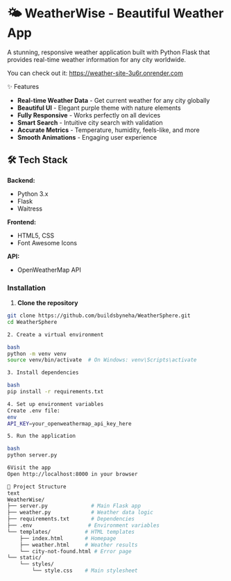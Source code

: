 # 🌤️ WeatherWise - Beautiful Weather App

A stunning, responsive weather application built with Python Flask that provides real-time weather information for any city worldwide.

You can check out it: https://weather-site-3u6r.onrender.com

 ✨ Features

- **Real-time Weather Data** - Get current weather for any city globally
- **Beautiful UI** - Elegant purple theme with nature elements
- **Fully Responsive** - Works perfectly on all devices
- **Smart Search** - Intuitive city search with validation
- **Accurate Metrics** - Temperature, humidity, feels-like, and more
- **Smooth Animations** - Engaging user experience

## 🛠️ Tech Stack

**Backend:**
- Python 3.x
- Flask
- Waitress

**Frontend:**
- HTML5, CSS
- Font Awesome Icons

**API:**
- OpenWeatherMap API

### Installation

1. **Clone the repository**
```bash
git clone https://github.com/buildsbyneha/WeatherSphere.git
cd WeatherSphere

2. Create a virtual environment

bash
python -m venv venv
source venv/bin/activate  # On Windows: venv\Scripts\activate

3. Install dependencies

bash
pip install -r requirements.txt

4. Set up environment variables
Create .env file:
env
API_KEY=your_openweathermap_api_key_here

5. Run the application

bash
python server.py

6Visit the app
Open http://localhost:8000 in your browser

📁 Project Structure
text
WeatherWise/
├── server.py              # Main Flask app
├── weather.py             # Weather data logic
├── requirements.txt       # Dependencies
├── .env                  # Environment variables
└── templates/           # HTML templates
    ├── index.html       # Homepage
    ├── weather.html     # Weather results
    └── city-not-found.html # Error page
└── static/
    └── styles/
        └── style.css    # Main stylesheet
